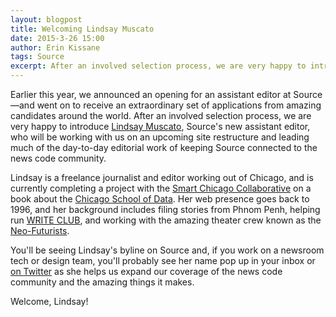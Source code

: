 ```yaml
---
layout: blogpost
title: Welcoming Lindsay Muscato 
date: 2015-3-26 15:00
author: Erin Kissane
tags: Source
excerpt: After an involved selection process, we are very happy to introduce <a href="http://lindsaymuscato.com">Lindsay Muscato</a>, Source's new assistant editor, who will be working with us on an upcoming site restructure and leading much of the day-to-day editorial work of keeping Source connected to the news code community.
---
```

Earlier this year, we announced an opening for an assistant editor at Source—and went on to receive an extraordinary set of applications from amazing candidates around the world. After an involved selection process, we are very happy to introduce [Lindsay Muscato](http://lindsaymuscato.com), Source's new assistant editor, who will be working with us on an upcoming site restructure and leading much of the day-to-day editorial work of keeping Source connected to the news code community.

Lindsay is a freelance journalist and editor working out of Chicago, and is currently completing a project with the [Smart Chicago Collaborative](http://www.smartchicagocollaborative.org/) on a book about the [Chicago School of Data](http://www.chicagoschoolofdata.com/). Her web presence goes back to 1996, and her background includes filing stories from Phnom Penh, helping run [WRITE CLUB](http://www.writeclubnation.com/), and working with the amazing theater crew known as the [Neo-Futurists](http://neofuturists.org/).

You'll be seeing Lindsay's byline on Source and, if you work on a newsroom tech or design team, you'll probably see her name pop up in your inbox or [on Twitter](https://twitter.com/lmuscato) as she helps us expand our coverage of the news code community and the amazing things it makes.

Welcome, Lindsay!

 
